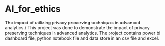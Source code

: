 # AI_for_ethics
The impact of utilizing privacy preserving techniques in advanced analytics.\\
This project was done to demonstrate the impact of privacy preserving techniques in advanced analytics.
The project contains power bi dashboard file, python notebook file and data store in an csv file and excel.

